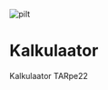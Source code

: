 ![pilt](https://github.com/DorianTvk/Kalkulaator/assets/127193008/8c36620a-f14c-4b8e-b662-d54ce62f6e7c)
# Kalkulaator
Kalkulaator TARpe22
